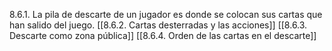 8.6.1. La pila de descarte de un jugador es donde se colocan sus cartas que han salido del juego.
[[8.6.2.  Cartas desterradas y las acciones]]
[[8.6.3. Descarte como zona pública]]
[[8.6.4. Orden de las cartas en el descarte]]
